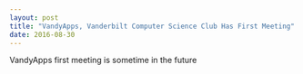 ```yaml
---
layout: post
title: "VandyApps, Vanderbilt Computer Science Club Has First Meeting"
date: 2016-08-30
---
```


VandyApps first meeting is sometime in the future

